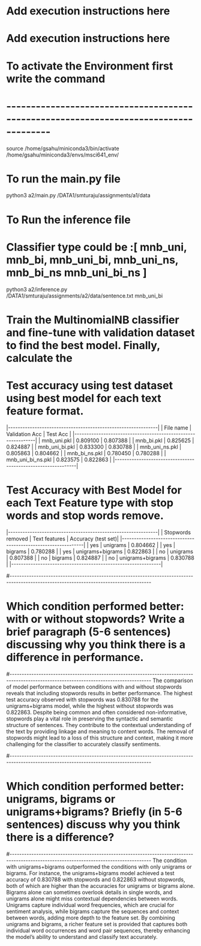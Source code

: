 # Add execution instructions here
# Add execution instructions here
# To activate the Environment first write the command 
# -------------------------------------------------------------------------------------
source /home/gsahu/miniconda3/bin/activate /home/gsahu/miniconda3/envs/msci641_env/

# To run the main.py file 
python3 a2/main.py  /DATA1/smturaju/assignments/a1/data 

# To Run the inference file 
# Classifier type could be :[ mnb_uni, mnb_bi, mnb_uni_bi, mnb_uni_ns, mnb_bi_ns mnb_uni_bi_ns ] 
python3 a2/inference.py /DATA1/smturaju/assignments/a2/data/sentence.txt mnb_uni_bi

# Train the MultinomialNB classifier and fine-tune with validation dataset to find the best model. Finally, calculate the 
# Test accuracy using test dataset using best model for each text feature format. 
|--------------------------------------------------------------|
| File name          | Validation Acc     | Test Acc           |
|--------------------------------------------------------------|
| mnb_uni.pkl        | 0.809100           | 0.807388           |
| mnb_bi.pkl         | 0.825625           | 0.824887           |
| mnb_uni_bi.pkl     | 0.833300           | 0.830788           |
| mnb_uni_ns.pkl     | 0.805863           | 0.804662           |
| mnb_bi_ns.pkl      | 0.780450           | 0.780288           |
| mnb_uni_bi_ns.pkl  | 0.823575           | 0.822863           |
|--------------------------------------------------------------|
# Test Accuracy with Best Model for each Text Feature type with stop words and stop words remove. 
|--------------------------------------------------------------|
| Stopwords removed  | Text features      | Accuracy (test set)|
|--------------------------------------------------------------|
| yes                | unigrams           | 0.804662           |
| yes                | bigrams            | 0.780288           |
| yes                | unigrams+bigrams   | 0.822863           |
| no                 | unigrams           | 0.807388           |
| no                 | bigrams            | 0.824887           |
| no                 | unigrams+bigrams   | 0.830788           |
|--------------------------------------------------------------|

#----------------------------------------------------------------------------------------------------------------------------------------
# Which condition performed better: with or without stopwords? Write a brief paragraph (5-6 sentences) discussing why you think there is a difference in performance.
#----------------------------------------------------------------------------------------------------------------------------------------
The comparison of model performance between conditions with and without stopwords reveals that including stopwords results in better performance. The highest test accuracy observed with stopwords was 0.830788 for the unigrams+bigrams model, while the highest without stopwords was 0.822863. Despite being common and often considered non-informative, stopwords play a vital role in preserving the syntactic and semantic structure of sentences. They contribute to the contextual understanding of the text by providing linkage and meaning to content words. The removal of stopwords might lead to a loss of this structure and context, making it more challenging for the classifier to accurately classify sentiments.

#----------------------------------------------------------------------------------------------------------------------------------------
# Which condition performed better: unigrams, bigrams or unigrams+bigrams? Briefly (in 5-6 sentences) discuss why you think there is a difference?
#----------------------------------------------------------------------------------------------------------------------------------------
The condition with unigrams+bigrams outperformed the conditions with only unigrams or bigrams. For instance, the unigrams+bigrams model achieved a test accuracy of 0.830788 with stopwords and 0.822863 without stopwords, both of which are higher than the accuracies for unigrams or bigrams alone. Bigrams alone can sometimes overlook details in single words, and unigrams alone might miss contextual dependencies between words. Unigrams capture individual word frequencies, which are crucial for sentiment analysis, while bigrams capture the sequences and context between words, adding more depth to the feature set. By combining unigrams and bigrams, a richer feature set is provided that captures both individual word occurrences and word pair sequences, thereby enhancing the model’s ability to understand and classify text accurately.
